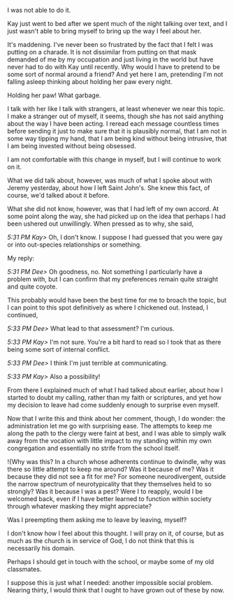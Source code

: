 ---
---

I was not able to do it.

Kay just went to bed after we spent much of the night talking over text, and I just wasn't able to bring myself to bring up the way I feel about her.

It's maddening. I've never been so frustrated by the fact that I felt I was putting on a charade. It is not dissimilar from putting on that mask demanded of me by my occupation and just living in the world but have never had to do with Kay until recently. Why would I have to pretend to be some sort of normal around a friend? And yet here I am, pretending I'm not falling asleep thinking about holding her paw every night.

Holding her paw! What garbage.

I talk with her like I talk with strangers, at least whenever we near this topic. I make a stranger out of myself, it seems, though she has not said anything about the way I have been acting. I reread each message countless times before sending it just to make sure that it is plausibly normal, that I am not in some way tipping my hand, that I am being kind without being intrusive, that I am being invested without being obsessed.

I am not comfortable with this change in myself, but I will continue to work on it.

What we did talk about, however, was much of what I spoke about with Jeremy yesterday, about how I left Saint John's. She knew this fact, of course, we'd talked about it before.

What she did not know, however, was that I had left of my own accord. At some point along the way, she had picked up on the idea that perhaps I had been ushered out unwillingly. When pressed as to why, she said,

*5:31 PM Kay>* Oh, I don't know. I suppose I had guessed that you were gay or into out-species relationships or something.

My reply:

*5:31 PM Dee>* Oh goodness, no. Not something I particularly have a problem with, but I can confirm that my preferences remain quite straight and quite coyote.

This probably would have been the best time for me to broach the topic, but I can point to this spot definitively as where I chickened out. Instead, I continued,

*5:33 PM Dee>* What lead to that assessment? I'm curious.

*5:33 PM Kay>* I'm not sure. You're a bit hard to read so I took that as there being some sort of internal conflict.

*5:33 PM Dee>* I think I'm just terrible at communicating.

*5:33 PM Kay>* Also a possibility!

From there I explained much of what I had talked about earlier, about how I started to doubt my calling, rather than my faith or scriptures, and yet how my decision to leave had come suddenly enough to surprise even myself.

Now that I write this and think about her comment, though, I do wonder: the administration let me go with surprising ease. The attempts to keep me along the path to the clergy were faint at best, and I was able to simply walk away from the vocation with little impact to my standing within my own congregation and essentially no strife from the school itself.

!{Why was this? In a church whose adherents continue to dwindle, why was there so little attempt to keep me around? Was it because of me? Was it because they did not see a fit for me? For someone neurodivergent, outside the narrow spectrum of neurotypicality that they themselves held to so strongly? Was it because I was a pest? Were I to reapply, would I be welcomed back, even if I have better learned to function within society through whatever masking they might appreciate?

Was I preempting them asking me to leave by leaving, myself?

I don't know how I feel about this thought. I will pray on it, of course, but as much as the church is in service of God, I do not think that this is necessarily his domain.

Perhaps I should get in touch with the school, or maybe some of my old classmates.

I suppose this is just what I needed: another impossible social problem. Nearing thirty, I would think that I ought to have grown out of these by now.
